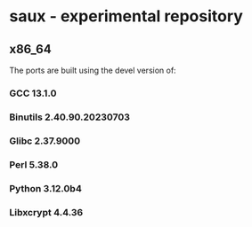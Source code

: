 # saux - experimental repository
## x86_64
The ports are built using the devel version of:

### GCC 13.1.0
### Binutils 2.40.90.20230703
### Glibc 2.37.9000
### Perl 5.38.0
### Python 3.12.0b4
### Libxcrypt 4.4.36
